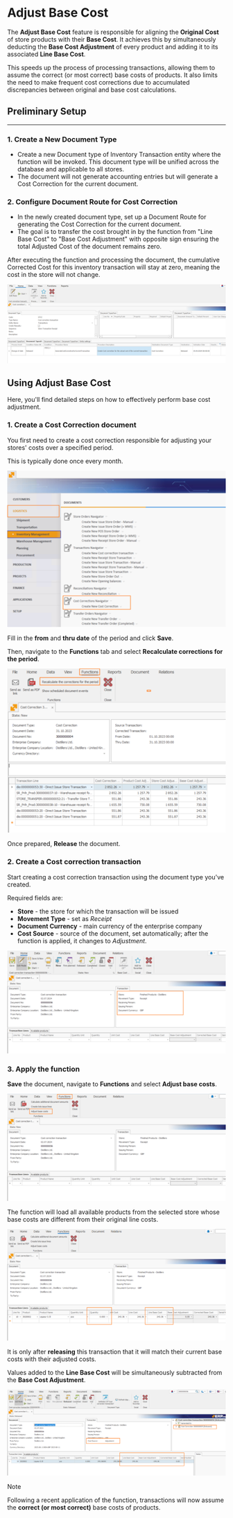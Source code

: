 # Adjust Base Cost

The **Adjust Base Cost** feature is responsible for aligning the **Original Cost** of store products with their **Base Cost**. It achieves this by simultaneously deducting the **Base Cost Adjustment** of every product and adding it to its associated **Line Base Cost**.

This speeds up the process of processing transactions, allowing them to assume the correct (or most correct) base costs of products. It also limits the need to make frequent cost corrections due to accumulated discrepancies between original and base cost calculations.

## Preliminary Setup
---
### 1. **Create a New Document Type**

- Create a new Document type of Inventory Transaction entity where the function will be invoked. This document type will be unified across the database and applicable to all stores.
- The document will not generate accounting entries but will generate a Cost Correction for the current document.

### 2. **Configure Document Route for Cost Correction**

- In the newly created document type, set up a Document Route for generating the Cost Correction for the current document.
- The goal is to transfer the cost brought in by the function from "Line Base Cost" to "Base Cost Adjustment" with opposite sign ensuring the total Adjusted Cost of the document remains zero.

After executing the function and processing the document, the cumulative Corrected Cost for this inventory transaction will stay at zero, meaning the cost in the store will not change.

![image-20240702175949791](pictures/adjust-base-cost/image-20240702175949791.png)

## Using Adjust Base Cost

Here, you'll find detailed steps on how to effectively perform base cost adjustment.

### 1. Create a Cost Correction document

You first need to create a cost correction responsible for adjusting your stores' costs over a specified period.

This is typically done once every month.

![image-20240702180030136](pictures/adjust-base-cost/image-20240702180030136.png)

Fill in the **from** and **thru date** of the period and click **Save**.

Then, navigate to the **Functions** tab and select **Recalculate corrections for the period**.

![image-20240702180046094](pictures/adjust-base-cost/image-20240702180046094.png)

Once prepared, **Release** the document.

### 2. Create a Cost correction transaction

Start creating a cost correction transaction using the document type you've created.

Required fields are:

- **Store** - the store for which the transaction will be issued
- **Movement Type** - set as *Receipt*
- **Document Currency** - main currency of the enterprise company
- **Cost Source** - source of the document, set automatically; after the function is applied, it changes to *Adjustment*.

![image-20240702180105136](pictures/adjust-base-cost/image-20240702180105136.png)

### 3. Apply the function

**Save** the document, navigate to **Functions** and select **Adjust base costs**.

![image-20240702180119642](pictures/adjust-base-cost/image-20240702180119642.png)

The function will load all available products from the selected store whose base costs are different from their original line costs.

![image-20240702180138001](pictures/adjust-base-cost/image-20240702180138001.png)

It is only after **releasing** this transaction that it will match their current base costs with their adjusted costs.

Values added to the **Line Base Cost** will be simultaneously subtracted from the **Base Cost Adjustment**.

![image-20240702180154136](pictures/adjust-base-cost/image-20240702180154136.png)

> [!NOTE]
> Following a recent application of the function, transactions will now assume the **correct (or most correct)** base costs of products.
